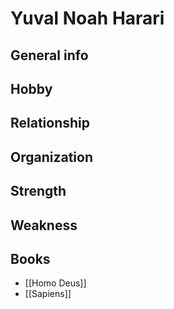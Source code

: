 # Yuval Noah Harari

## General info
## Hobby
## Relationship
## Organization
## Strength
## Weakness
## Books
- [[Homo Deus]]
- [[Sapiens]]